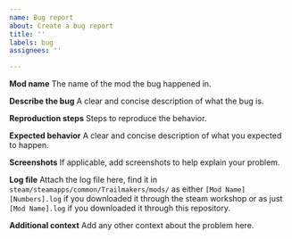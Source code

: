 ```yaml
---
name: Bug report
about: Create a bug report
title: ''
labels: bug
assignees: ''

---
```


**Mod name**
The name of the mod the bug happened in.

**Describe the bug**
A clear and concise description of what the bug is.

**Reproduction steps**
Steps to reproduce the behavior.

**Expected behavior**
A clear and concise description of what you expected to happen.

**Screenshots**
If applicable, add screenshots to help explain your problem.

**Log file**
Attach the log file here, find it in `steam/steamapps/common/Trailmakers/mods/` as either `[Mod Name][Numbers].log` if you downloaded it through the steam workshop or as just `[Mod Name].log` if you downloaded it through this repository.

**Additional context**
Add any other context about the problem here.
